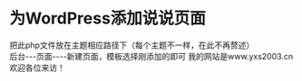 # 为WordPress添加说说页面
把此php文件放在主题相应路径下（每个主题不一样，在此不再赘述）<br>
后台---页面----新建页面，模板选择刚添加的即可
我的网站是www.yxs2003.cn<br>
欢迎各位来访！
